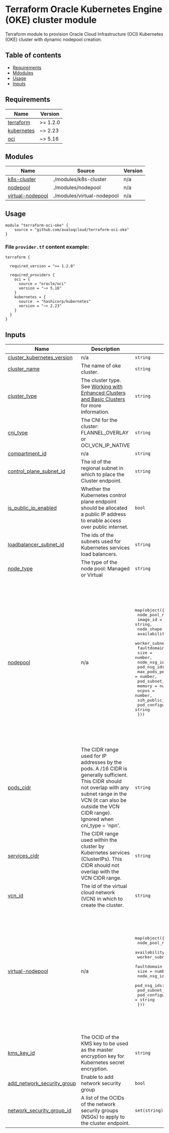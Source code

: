 # Terraform Oracle Kubernetes Engine (OKE) cluster module

Terraform module to provision Oracle Cloud Infrastructure (OCI) Kubernetes (OKE) cluster with dynamic nodepool creation.

## Table of contents

* [Requirements](#requirements)
* [Mdodules](#modules)
* [Usage](#usage)
* [Inputs](#inputs)


## Requirements

| Name | Version |
|------|---------|
| <a name="requirement_terraform"></a> [terraform](#requirement\_terraform) | >= 1.2.0 |
| <a name="requirement_kubernetes"></a> [kubernetes](#requirement\_kubernetes) | ~> 2.23 |
| <a name="requirement_oci"></a> [oci](#requirement\_oci) | ~> 5.16 |


## Modules

| Name | Source | Version |
|------|--------|---------|
| <a name="module_k8s-cluster"></a> [k8s-cluster](#module\_k8s-cluster) | ./modules/k8s-cluster | n/a |
| <a name="module_nodepool"></a> [nodepool](#module\_nodepool) | ./modules/nodepool | n/a |
| <a name="module_virtual-nodepool"></a> [virtual-nodepool](#module\_virtual-nodepool) | ./modules/virtual-nodepool | n/a |



## Usage
 
    module "terraform-oci-oke" {
        source = "github.com/avaloqcloud/terraform-oci-oke"
    }

### File `provider.tf` content example:

```hcl
terraform {
  
  required_version = ">= 1.2.0"

  required_providers {
    oci = {
      source = "oracle/oci"
      version = "~> 5.16"
    }
    kubernetes = {
      source  = "hashicorp/kubernetes"
      version = "~> 2.23"
    }
  }
}
```

## Inputs

| Name | Description | Type | Default | Required |
|------|-------------|------|---------|:--------:|
| <a name="input_cluster_kubernetes_version"></a> [cluster\_kubernetes\_version](#input\_cluster\_kubernetes\_version) | n/a | `string` | `"v1.27.2"` | no |
| <a name="input_cluster_name"></a> [cluster\_name](#input\_cluster\_name) | The name of oke cluster. | `string` | `"oke"` | no |
| <a name="input_cluster_type"></a> [cluster\_type](#input\_cluster\_type) | The cluster type. See <a href=https://docs.oracle.com/en-us/iaas/Content/ContEng/Tasks/contengworkingwithenhancedclusters.htm>Working with Enhanced Clusters and Basic Clusters</a> for more information. | `string` | `"basic"` | no |
| <a name="input_cni_type"></a> [cni\_type](#input\_cni\_type) | The CNI for the cluster: FLANNEL\_OVERLAY or OCI\_VCN\_IP\_NATIVE | `string` | `"OCI_VCN_IP_NATIVE"` | no |
| <a name="input_compartment_id"></a> [compartment\_id](#input\_compartment\_id) | n/a | `string` | n/a | yes |
| <a name="input_control_plane_subnet_id"></a> [control\_plane\_subnet\_id](#input\_control\_plane\_subnet\_id) | The id of the regional subnet in which to place the Cluster endpoint. | `string` | n/a | yes |
| <a name="input_is_public_ip_enabled"></a> [is\_public\_ip\_enabled](#input\_is\_public\_ip\_enabled) | Whether the Kubernetes control plane endpoint should be allocated a public IP address to enable access over public internet. | `bool` | `false` | no |
| <a name="input_loadbalancer_subnet_id"></a> [loadbalancer\_subnet\_id](#input\_loadbalancer\_subnet\_id) | The ids of the subnets used for Kubernetes services load balancers. | `string` | n/a | yes |
| <a name="input_node_type"></a> [node\_type](#input\_node\_type) | The type of the node pool: Managed or Virtual | `string` | `"Managed"` | no |
| <a name="input_nodepool"></a> [nodepool](#input\_nodepool) | n/a | <pre>map(object({<br>    node_pool_name = string,<br>    image_id = string,<br>    node_shape = string,<br>    availabilitydomain = string,<br>    worker_subnet_id = string,<br>    faultdomain = list(string),<br>    size = number,<br>    node_nsg_ids: [],<br>   pod_nsg_ids: [],<br>    max_pods_per_node = number,<br>    pod_subnet_id = string,<br>    memory = number,<br>    ocpus = number,<br>    ssh_public_key = string,<br>    pod_configuration_shape = string <br>  }))</pre> | <pre>{<br>  "nodepool": {<br>    "availabilitydomain": "Wfog:EU-ZURICH-1-AD-1",<br>    "faultdomain": [<br>      "FAULT-DOMAIN-1",<br>      "FAULT-DOMAIN-2",<br>      "FAULT-DOMAIN-3"<br>    ],<br>    "image_id": "<Enter-image-id-here>",<br>    "max_pods_per_node": 67,<br>    "memory": 32,<br>    "node_pool_name": "managed-nodepool",<br>    "node_shape": "VM.Standard.E3.Flex",<br>    "ocpus": 4,<br>    "pod_configuration_shape": "Pod.Standard.E3.Flex",<br>    "pod_subnet_id": "<Enter-pod-subnet-id-here>",<br>    "size": 2,<br>    "node_nsg_ids": [],<br>   "pod_nsg_ids": [],<br>      "ssh_public_key": "<Enter-sshkey-here>",<br>    "worker_subnet_id": "<Enter-worker-subnet-id-here>"<br>  }<br>}</pre> | no |
| <a name="input_pods_cidr"></a> [pods\_cidr](#input\_pods\_cidr) | The CIDR range used for IP addresses by the pods. A /16 CIDR is generally sufficient. This CIDR should not overlap with any subnet range in the VCN (it can also be outside the VCN CIDR range). Ignored when cni\_type = 'npn'. | `string` | `"10.244.0.0/16"` | no |
| <a name="input_services_cidr"></a> [services\_cidr](#input\_services\_cidr) | The CIDR range used within the cluster by Kubernetes services (ClusterIPs). This CIDR should not overlap with the VCN CIDR range. | `string` | `"10.96.0.0/16"` | no |
| <a name="input_vcn_id"></a> [vcn\_id](#input\_vcn\_id) | The id of the virtual cloud network (VCN) in which to create the cluster. | `string` | n/a | yes |
| <a name="input_virtual-nodepool"></a> [virtual-nodepool](#input\_virtual-nodepool) | n/a | <pre>map(object({<br>    node_pool_name = string,<br>    availabilitydomain = string,<br>    worker_subnet_id = string,<br>    faultdomain = list(string),<br>    size = number,<br>    node_nsg_ids: [],<br>    pod_nsg_ids: [],<br>    pod_subnet_id = string,<br>    pod_configuration_shape = string <br>  }))</pre> | <pre>{<br>  "virtual-nodepool": {<br>    "availabilitydomain": "Wfog:EU-ZURICH-1-AD-1",<br>    "faultdomain": [<br>      "FAULT-DOMAIN-1",<br>      "FAULT-DOMAIN-2",<br>      "FAULT-DOMAIN-3"<br>    ],<br>    "node_pool_name": "virtual-nodepool",<br>    "pod_configuration_shape": "Pod.Standard.E3.Flex",<br>    "pod_subnet_id": "<Enter-pod-subnet-id-here>",<br>    "size": 2,<br>     "node_nsg_ids": [],<br>     "pod_nsg_ids": [],<br>     "worker_subnet_id": "<Enter-worker-subnet-id-here>"<br>  }<br>}</pre> | no |
| <a name="input_kms_key_id"></a> [kms\_key\_id](#input\_kms\_key\_id) | The OCID of the KMS key to be used as the master encryption key for Kubernetes secret encryption. | `string` | `""` | no |
| <a name="input_add_network_security_group"></a> [add\_network\_security\_group](#input\_add\_network\_security\_group) | Enable to add network security group | `bool` | `false` | no |
| <a name="input_network_security_group_id"></a> [network\_security\_group\_id](#input\_network\_security\_group\_id) | A list of the OCIDs of the network security groups (NSGs) to apply to the cluster endpoint. | `set(string)` | `[]` | no |
